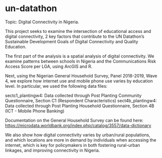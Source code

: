# un-datathon
Topic: Digital Connectivity in Nigeria.

This project seeks to examine the intersection of educational access and digital connectivity, 
2 key factors that contribute to the UN Datathon’s Sustainable Development Goals of Digital Connectivity and Quality Education.

The first part of the analysis is a spatial analysis of digital connectivity. We examine patterns between schools in Nigeria and the
Communications Risk Access Score per LGA, using ArcGIS and R. 

Next, using the Nigerian General Household Survey, Panel 2018-2019, Wave 4, we explore how internet use and mobile phone use varies by
education level. In particular, we used the following data files:

sectc1_plantingw4: Data collected through Post Planting Community Questionnaire, Section C1 (Respondent Characteristics)
sect4b_plantingw4: Data collected through Post Planting Household Questionnaire, Section 4B (ICT - Mobile Phone Banking)

Documentation on the General Household Survey can be found here: https://microdata.worldbank.org/index.php/catalog/3557/data-dictionary 

We also show how digital connectivity varies by urban/rural populations, and which locations are more in demand by individuals when accessing
the internet, which is key for policymakers in both fostering rural-urban linkages, and improving connectivity in Nigeria. 
